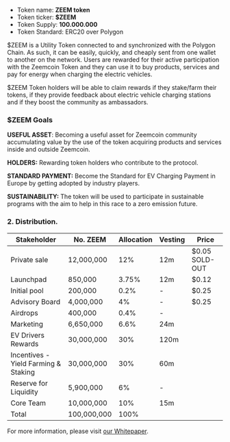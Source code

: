 - Token name: **ZEEM token**
- Token ticker: **$ZEEM**
- Token Supply: **100.000.000**
- Token Standard: ERC20 over Polygon

$ZEEM is a Utility Token connected to and synchronized with the Polygon Chain. As such, it can be easily, quickly, and cheaply sent from one wallet to another on the network. Users are rewarded for their active participation with the Zeemcoin Token and they can use it to buy products, services and pay for energy when charging the electric vehicles.

$ZEEM Token holders will be able to claim rewards if they stake/farm their tokens, if they provide feedback about electric vehicle charging stations and if they boost the community as ambassadors.

### $ZEEM Goals

**USEFUL ASSET**: Becoming a useful asset for Zeemcoin community accumulating value by the use of the token acquiring products and services inside and outside Zeemcoin.

**HOLDERS:** Rewarding token holders who contribute to the protocol.

**STANDARD PAYMENT:** Become the Standard for EV Charging Payment in Europe by getting adopted by industry players.

**SUSTAINABILITY:** The token will be used to participate in sustainable programs with the aim to help in this race to a zero emission future.

### 2. Distribution.

| Stakeholder                          | No. ZEEM    | Allocation | Vesting | Price          |
| ------------------------------------ | ----------- | ---------- | ------- | -------------- |
| Private sale                         | 12,000,000  | 12%        | 12m     | $0.05 SOLD-OUT |
| Launchpad                            | 850,000     | 3.75%      | 12m     | $0.12          |
| Initial pool                         | 200,000     | 0.2%       | -       | $0.25          |
| Advisory Board                       | 4,000,000   | 4%         | -       | $0.25          |
| Airdrops                             | 400,000     | 0.4%       | -       |                |
| Marketing                            | 6,650,000   | 6.6%       | 24m     |                |
| EV Drivers Rewards                   | 30,000,000  | 30%        | 120m    |                |
| Incentives - Yield Farming & Staking | 30,000,000  | 30%        | 60m     |                |
| Reserve for Liquidity                | 5,900,000   | 6%         | -       |                |
| Core Team                            | 10,000,000  | 10%        | 15m     |                |
| Total                                | 100,000,000 | 100%       |         |                |

For more information, please visit [our Whitepaper](https://whitepaper.zeemcoin.com/white-paper/tokenomics-usdzeem/distribution-and-rounds).
